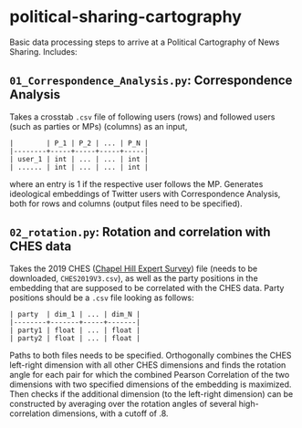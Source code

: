 # political-sharing-cartography
Basic data processing steps to arrive at a Political Cartography of News Sharing. Includes:
## `01_Correspondence_Analysis.py`: Correspondence Analysis
Takes a crosstab `.csv` file of following users (rows) and followed users (such as parties or MPs) (columns) as an input, 
```
|        | P_1 | P_2 | ... | P_N |
|--------+-----+-----+-----+-----|
| user_1 | int | ... | ... | int |
| ...... | int | ... | ... | int |
```
where an entry is 1 if the respective user follows the MP. Generates ideological embeddings of Twitter users with Correspondence Analysis, both for rows and columns (output files need to be specified). 
## `02_rotation.py`: Rotation and correlation with CHES data
Takes the 2019 CHES ([Chapel Hill Expert Survey](https://www.chesdata.eu/ches-europe)) file (needs to be downloaded, `CHES2019V3.csv`), as well as the party positions in the embedding that are supposed to be correlated with the CHES data. 
Party positions should be a `.csv` file looking as follows:
```
| party  | dim_1 | ... | dim_N |
|--------+-------+-----+-------|
| party1 | float | ... | float |
| party2 | float | ... | float |
```
Paths to both files needs to be specified. Orthogonally combines the CHES left-right dimension with all other CHES dimensions and finds the rotation angle for each pair for which the combined Pearson Correlation of the two dimensions with two specified dimensions of the embedding is maximized. Then checks if the additional dimension (to the left-right dimension) can be constructed by averaging over the rotation angles of several high-correlation dimensions, with a cutoff of .8.

